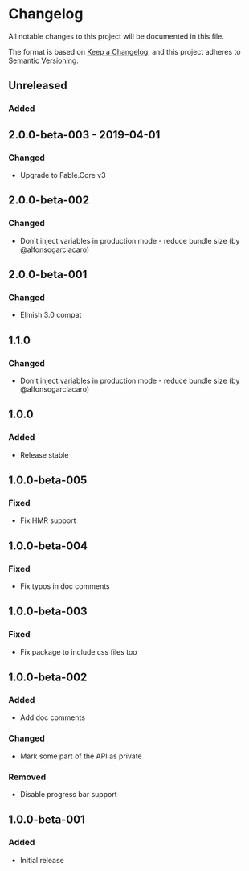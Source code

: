 # Changelog
All notable changes to this project will be documented in this file.

The format is based on [Keep a Changelog](https://keepachangelog.com/en/1.0.0/),
and this project adheres to [Semantic Versioning](https://semver.org/spec/v2.0.0.html).

## Unreleased

### Added

## 2.0.0-beta-003 - 2019-04-01

### Changed

* Upgrade to Fable.Core v3

## 2.0.0-beta-002

### Changed

* Don't inject variables in production mode - reduce bundle size (by @alfonsogarciacaro)

## 2.0.0-beta-001

### Changed

* Elmish 3.0 compat

## 1.1.0

### Changed

* Don't inject variables in production mode - reduce bundle size (by @alfonsogarciacaro)

## 1.0.0

### Added

* Release stable

## 1.0.0-beta-005

### Fixed

* Fix HMR support

## 1.0.0-beta-004

### Fixed

* Fix typos in doc comments

## 1.0.0-beta-003

### Fixed

* Fix package to include css files too

## 1.0.0-beta-002

### Added

* Add doc comments

### Changed

* Mark some part of the API as private

### Removed

* Disable progress bar support

## 1.0.0-beta-001

### Added

* Initial release
